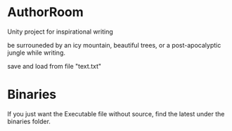 # AuthorRoom
Unity project for inspirational writing

be surrouneded by an icy mountain, beautiful trees, or a post-apocalyptic jungle while writing.

save and load from file "text.txt"

# Binaries
If you just want the Executable file without source, find the latest under the binaries folder.